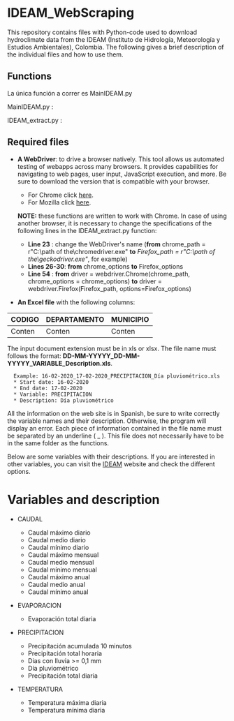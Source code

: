 # IDEAM_WebScraping

This repository contains files with Python-code used to download hydroclimate data from the IDEAM (Instituto de Hidrología, Meteorología y Estudios Ambientales), Colombia. The following gives a brief description of the individual files and how to use them.

## Functions
La única función a correr es MainIDEAM.py

MainIDEAM.py     : 

IDEAM_extract.py :

## Required files
- **A WebDriver**: to drive a browser natively. This tool allows us automated testing of webapps across many browsers. It provides capabilities for navigating to web pages, user input, JavaScript execution, and more. Be sure to download the version that is compatible with your browser.

  * For Chrome click [here](https://chromedriver.chromium.org/home).
  * For Mozilla click [here](https://firefox-source-docs.mozilla.org/testing/geckodriver/).
 
   **NOTE:** these functions are written to work with Chrome. In case of using another browser, it is necessary to change the specifications of the following lines in the IDEAM_extract.py function:
 
     * **Line 23**    : change the WebDriver's name (**from** chrome_path = r"C:\path of the\chromedriver.exe" **to** *Firefox_path = r"C:\path of the\geckodriver.exe"*, for example)
     * **Lines 26-30**: **from** chrome_options **to** Firefox_options
     * **Line 54**    : **from** driver = webdriver.Chrome(chrome_path, chrome_options = chrome_options) **to** driver = webdriver.Firefox(Firefox_path, options=Firefox_options)
 
- **An Excel file** with the following columns:

 | **CODIGO** | **DEPARTAMENTO** | **MUNICIPIO** |
 | -------| ------------ |-----------|
 | Conten |    Conten    |   Conten  | 

The input document extension must be in xls or xlsx. The file name must follows the format: **DD-MM-YYYYY_DD-MM-YYYYY_VARIABLE_Description.xls**.

      Example: 16-02-2020_17-02-2020_PRECIPITACION_Día pluviométrico.xls
      * Start date: 16-02-2020
      * End date: 17-02-2020
      * Variable: PRECIPITACION
      * Description: Día pluviométrico

All the information on the web site is in Spanish, be sure to write correctly the variable names and their description. Otherwise, the program will display an error. Each piece of information contained in the file name must be separated by an underline ( _ ). This file does not necessarily have to be in the same folder as the functions. 

Below are some variables with their descriptions. If you are interested in other variables, you can visit the [IDEAM](http://dhime.ideam.gov.co/atencionciudadano/) website and check the different options. 

# Variables and description
* CAUDAL
  * Caudal máximo diario
  * Caudal medio diario
  * Caudal mínimo diario
  * Caudal máximo mensual
  * Caudal medio mensual
  * Caudal mínimo mensual
  * Caudal máximo anual
  * Caudal medio anual
  * Caudal mínimo anual
  
* EVAPORACION
  * Evaporación total diaria

* PRECIPITACION
  * Precipitación acumulada 10 minutos
  * Precipitación total horaria
  * Dias con lluvia >= 0,1 mm
  * Día pluviométrico
  * Precipitación total diaria

* TEMPERATURA
  * Temperatura máxima diaria
  * Temperatura mínima diaria
